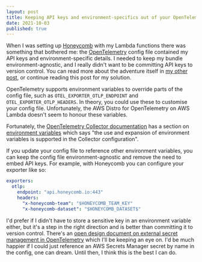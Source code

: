 ```yaml
---
layout: post
title: Keeping API keys and environment-specifics out of your OpenTelemetry config
date: 2021-10-03
published: true
---
```


When I was setting up [Honeycomb](https://www.honeycomb.io/) with my Lambda functions there was something that bothered me: the [OpenTelemetry](https://opentelemetry.io/) config file contained my API keys and environment-specific details. I needed to keep my bundle environment-agnostic, and I really didn't want to be committing API keys to version control. You can read more about the adventure itself in [my other post](/writings/getting-honeycomb-working-with-my-aws-lambda-functions), or continue reading this post for my solution.

OpenTelemetry supports environment variables to override parts of the config file, such as `OTEL_EXPORTER_OTLP_ENDPOINT` and `OTEL_EXPORTER_OTLP_HEADERS`. In theory, you could use these to customise your config file. Unfortunately, the AWS Distro for OpenTelemetry on AWS Lambda doesn't seem to honour these variables.

Fortunately, the [OpenTelemetry Collector documentation](https://opentelemetry.io/docs/collector/configuration) has a section on [environment variables](https://opentelemetry.io/docs/collector/configuration/#configuration-environment-variables) which says "the use and expansion of environment variables is supported in the Collector configuration".

If you update your config file to reference other environment variables, you can keep the config file environment-agnostic and remove the need to embed API keys. For example, with Honeycomb you can configure your exporter like so:

```yaml
exporters:
  otlp:
    endpoint: "api.honeycomb.io:443"
    headers:
      "x-honeycomb-team": "$HONEYCOMB_TEAM_KEY"
      "x-honeycomb-dataset": "$HONEYCOMB_DATASET$"
```

I'd prefer if I didn't have to store a sensitive key in an environment variable either, but it's a step in the right direction and is better than committing it to version control. There's an [open design document on external secret management in OpenTelemetry](https://github.com/open-telemetry/opentelemetry-collector/issues/2469) which I'll be keeping an eye on. I'd be much happier if I could just reference an AWS Secrets Manager secret by name in the config, one can dream. Until then, I think this is the best I can do.